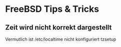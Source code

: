 FreeBSD Tips & Tricks
==================

Zeit wird nicht korrekt dargestellt
-----------------------------------

Vermutlich ist /etc/localtime nicht konfiguriert
	tzsetup
